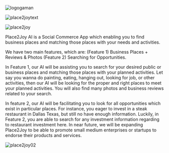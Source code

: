![logogaman](https://github.com/fickya1987/Gaman-Place2Joy-with-Gemini-TruLens/assets/89722540/707efe5f-9f88-4612-b16b-33defce94e92)

![place2joytext](https://github.com/fickya1987/Gaman-Place2Joy-with-Gemini-TruLens/assets/89722540/062f2294-37bc-4bad-a05f-33327b05ad92)

![place2joy](https://github.com/fickya1987/Gaman-Place2Joy-with-Gemini-TruLens/assets/89722540/f25da6f7-4d03-4ed6-b3b1-b65a815922e5)

Place2Joy AI is a Social Commerce App which enabling you to find business places and matching those places with your needs and activities. 

We have two main features, which are: (Feature 1) Business Places + Reviews & Photos (Feature 2) Searching for Opportunities. 

In Feature 1, our AI will be assisting you to search for your desired public or business places and matching those places with your planned activities. Let say you wanna do painting, eating, hanging out, looking for job, or other activities, then our AI will be looking for the proper and right places to meet your planned activities. You will also find many photos and business reviews related to your search. 

In feature 2, our AI will be facilitating you to look for all opportunities which exist in particular places. For instance, you eager to invest in a steak restaurant in Dallas Texas, but still no have enough information. Luckily, in Feature 2, you are able to search for any investment information regarding to restaurant investment here. In near future, we will be expanding Place2Joy to be able to promote small medium enterprises or startups to endorse their products and services.

![place2joy02](https://github.com/fickya1987/Gaman-Place2Joy-with-Gemini-TruLens/assets/89722540/9baa583e-1048-4062-967e-13746f443da4)


